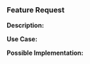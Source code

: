 ### Feature Request

**Description:**
<!-- A clear and concise description of the feature you're proposing. -->

**Use Case:**
<!-- Describe the use case for this feature. -->

**Possible Implementation:**
<!-- If you have suggestions on how to implement this feature, provide them here. -->
